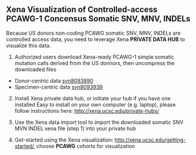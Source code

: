 ## Xena Visualization of Controlled-access PCAWG-1 Concensus Somatic SNV, MNV, INDELs

Because US donors non-coding PCAWG somatic SNV, MNV, INDELs are controlled access data, you need to leverage Xena **PRIVATE DATA HUB** to visualize this data.

1. Authorized users download Xena-ready PCAWG-1 simple somatic mutation calls derived from the US donnors, then uncompress the downloaded files
 * Donor-centric data [syn8093890](https://www.synapse.org/#!Synapse:syn8093890)
 * Specimen-centric data [syn8093939](https://www.synapse.org/#!Synapse:syn8093939)

2. Install Xena private data hub, or initiate your hub if you have one installed
Easy to install on your own computer (e.g. laptop), please follow instructions here: http://xena.ucsc.edu/private-hubs/

3. Use the Xena data import tool to import the downloaded somatic SNV MVN INDEL xena file (step 1) into your private hub

4. Get-started using the Xena visualization: http://xena.ucsc.edu/getting-started/,  choose **PCAWG** cohorts for visualization
